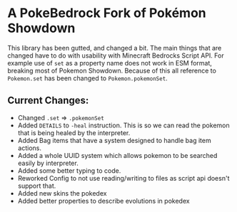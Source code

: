 # A PokeBedrock Fork of Pokémon Showdown

This library has been gutted, and changed a bit. The main things that are changed have to do with usability
with Minecraft Bedrocks Script API. For example use of `set` as a property name does not work in ESM format, breaking
most of Pokemon Showdown. Because of this all reference to `Pokemon.set` has been changed to `Pokemon.pokemonSet`.

## Current Changes:
- Changed `.set` => `.pokemonSet`
- Added `DETAILS` to `-heal` instruction.
    This is so we can read the pokemon that is being healed by the interpreter.
- Added Bag items that have a system designed to handle bag item actions.
- Added a whole UUID system which allows pokemon to be searched easily by interpreter.
- Added some better typing to code.
- Reworked Config to not use reading/writing to files as script api doesn't support that.
- Added new skins the pokedex
- Added better properties to describe evolutions in pokedex
